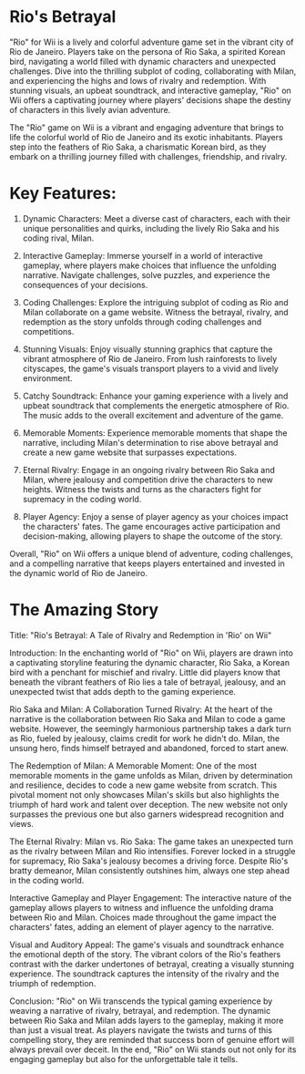 # Rio's Betrayal

"Rio" for Wii is a lively and colorful adventure game set in the vibrant city of Rio de Janeiro. Players take on the persona of Rio Saka, a spirited Korean bird, navigating a world filled with dynamic characters and unexpected challenges. Dive into the thrilling subplot of coding, collaborating with Milan, and experiencing the highs and lows of rivalry and redemption. With stunning visuals, an upbeat soundtrack, and interactive gameplay, "Rio" on Wii offers a captivating journey where players' decisions shape the destiny of characters in this lively avian adventure.



The "Rio" game on Wii is a vibrant and engaging adventure that brings to life the colorful world of Rio de Janeiro and its exotic inhabitants. Players step into the feathers of Rio Saka, a charismatic Korean bird, as they embark on a thrilling journey filled with challenges, friendship, and rivalry.

# Key Features:

1. Dynamic Characters: Meet a diverse cast of characters, each with their unique personalities and quirks, including the lively Rio Saka and his coding rival, Milan.

2. Interactive Gameplay: Immerse yourself in a world of interactive gameplay, where players make choices that influence the unfolding narrative. Navigate challenges, solve puzzles, and experience the consequences of your decisions.

3. Coding Challenges: Explore the intriguing subplot of coding as Rio and Milan collaborate on a game website. Witness the betrayal, rivalry, and redemption as the story unfolds through coding challenges and competitions.

4. Stunning Visuals: Enjoy visually stunning graphics that capture the vibrant atmosphere of Rio de Janeiro. From lush rainforests to lively cityscapes, the game's visuals transport players to a vivid and lively environment.

5. Catchy Soundtrack: Enhance your gaming experience with a lively and upbeat soundtrack that complements the energetic atmosphere of Rio. The music adds to the overall excitement and adventure of the game.

6. Memorable Moments: Experience memorable moments that shape the narrative, including Milan's determination to rise above betrayal and create a new game website that surpasses expectations.

7. Eternal Rivalry: Engage in an ongoing rivalry between Rio Saka and Milan, where jealousy and competition drive the characters to new heights. Witness the twists and turns as the characters fight for supremacy in the coding world.

8. Player Agency: Enjoy a sense of player agency as your choices impact the characters' fates. The game encourages active participation and decision-making, allowing players to shape the outcome of the story.

Overall, "Rio" on Wii offers a unique blend of adventure, coding challenges, and a compelling narrative that keeps players entertained and invested in the dynamic world of Rio de Janeiro.




# The Amazing Story

Title: "Rio's Betrayal: A Tale of Rivalry and Redemption in 'Rio' on Wii"

Introduction:
In the enchanting world of "Rio" on Wii, players are drawn into a captivating storyline featuring the dynamic character, Rio Saka, a Korean bird with a penchant for mischief and rivalry. Little did players know that beneath the vibrant feathers of Rio lies a tale of betrayal, jealousy, and an unexpected twist that adds depth to the gaming experience.

Rio Saka and Milan: A Collaboration Turned Rivalry:
At the heart of the narrative is the collaboration between Rio Saka and Milan to code a game website. However, the seemingly harmonious partnership takes a dark turn as Rio, fueled by jealousy, claims credit for work he didn't do. Milan, the unsung hero, finds himself betrayed and abandoned, forced to start anew.

The Redemption of Milan: A Memorable Moment:
One of the most memorable moments in the game unfolds as Milan, driven by determination and resilience, decides to code a new game website from scratch. This pivotal moment not only showcases Milan's skills but also highlights the triumph of hard work and talent over deception. The new website not only surpasses the previous one but also garners widespread recognition and views.

The Eternal Rivalry: Milan vs. Rio Saka:
The game takes an unexpected turn as the rivalry between Milan and Rio intensifies. Forever locked in a struggle for supremacy, Rio Saka's jealousy becomes a driving force. Despite Rio's bratty demeanor, Milan consistently outshines him, always one step ahead in the coding world.

Interactive Gameplay and Player Engagement:
The interactive nature of the gameplay allows players to witness and influence the unfolding drama between Rio and Milan. Choices made throughout the game impact the characters' fates, adding an element of player agency to the narrative.

Visual and Auditory Appeal:
The game's visuals and soundtrack enhance the emotional depth of the story. The vibrant colors of the Rio's feathers contrast with the darker undertones of betrayal, creating a visually stunning experience. The soundtrack captures the intensity of the rivalry and the triumph of redemption.

Conclusion:
"Rio" on Wii transcends the typical gaming experience by weaving a narrative of rivalry, betrayal, and redemption. The dynamic between Rio Saka and Milan adds layers to the gameplay, making it more than just a visual treat. As players navigate the twists and turns of this compelling story, they are reminded that success born of genuine effort will always prevail over deceit. In the end, "Rio" on Wii stands out not only for its engaging gameplay but also for the unforgettable tale it tells.
